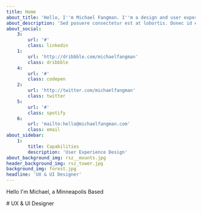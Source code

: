 ```yaml
---
title: Home
about_title: 'Hello, I''m Michael Fangman. I''m a design and user experience professional based in Minneapolis, MN.'
about_description: 'Sed posuere consectetur est at lobortis. Donec id elit non mi porta gravida at eget metus. Cras mattis consectetur purus sit amet fermentum. Donec ullamcorper nulla non metus auctor fringilla. Donec sed odio dui. Duis mollis, est non commodo luctus, nisi erat porttitor ligula, eget lacinia odio sem nec elit.'
about_social:
    3:
        url: '#'
        class: linkedin
    1:
        url: 'http://dribbble.com/michaelfangman'
        class: dribbble
    4:
        url: '#'
        class: codepen
    2:
        url: 'http://twitter.com/michaelfangman'
        class: twitter
    5:
        url: '#'
        class: spotify
    6:
        url: 'mailto:hello@michaelfangman.com'
        class: email
about_sidebar:
    1:
        title: Capabilities
        description: 'User Experience Design'
about_background_img: rsz__mounts.jpg
header_background_img: rsz_tower.jpg
background_img: forest.jpg
headline: 'UX & UI Designer'
---
```


<p class="subhead">Hello I'm Michael, a Minneapolis Based</p>
# UX & UI Designer